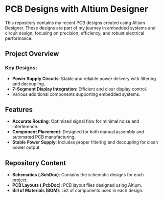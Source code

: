 # PCB Designs with Altium Designer

This repository contains my recent PCB designs created using Altium Designer. These designs are part of my journey in embedded systems and circuit design, focusing on precision, efficiency, and robust electrical performance.

## Project Overview

### Key Designs:
- **Power Supply Circuits**: Stable and reliable power delivery with filtering and decoupling.
- **7-Segment Display Integration**: Efficient and clear display control.
- Various additional components supporting embedded systems.

## Features
- **Accurate Routing**: Optimized signal flow for minimal noise and interference.
- **Component Placement**: Designed for both manual assembly and automated PCB manufacturing.
- **Stable Power Supply**: Includes proper filtering and decoupling for clean power output.

## Repository Content
- **Schematics (.SchDoc)**: Contains the schematic designs for each project.
- **PCB Layouts (.PcbDoc)**: PCB layout files designed using Altium.
- **Bill of Materials (BOM)**: List of components used in each design.
